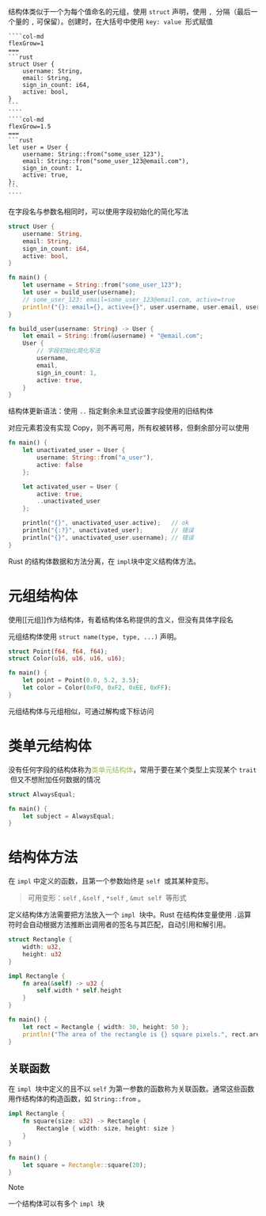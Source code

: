 结构体类似于一个为每个值命名的元组，使用 `struct` ​ 声明，使用 `,` ​ 分隔（最后一个量的 `,` ​ 可保留）。创建时，在大括号中使用 `key: value` ​ 形式赋值

`````col
````col-md
flexGrow=1
===
```rust
struct User {
    username: String,
    email: String,
    sign_in_count: i64,
    active: bool,
}
```
````
````col-md
flexGrow=1.5
===
```rust
let user = User {
    username: String::from("some_user_123"),
    email: String::from("some_user_123@email.com"),
    sign_in_count: 1,
    active: true,
};
```
````
`````

在字段名与参数名相同时，可以使用字段初始化的简化写法

```rust
struct User {
    username: String,
    email: String,
    sign_in_count: i64,
    active: bool,
}

fn main() {
    let username = String::from("some_user_123");
    let user = build_user(username);
    // some_user_123: email=some_user_123@email.com, active=true
    println!("{}: email={}, active={}", user.username, user.email, user.active);
}

fn build_user(username: String) -> User {
    let email = String::from(&username) + "@email.com";
    User {
        // 字段初始化简化写法
        username,
        email,
        sign_in_count: 1,
        active: true,
    }
}
```

结构体更新语法：使用 `..` ​ 指定剩余未显式设置字段使用的旧结构体

对应元素若没有实现 Copy​​，则不再可用，所有权被转移，但剩余部分可以使用

```rust
fn main() {
    let unactivated_user = User {
        username: String::from("a_user"),
        active: false
    };

    let activated_user = User {
        active: true,
        ..unactivated_user
    };

    println("{}", unactivated_user.active);   // ok
    println("{:?}", unactivated_user);        // 错误
    println("{}", unactivated_user.username); // 错误
}
```

Rust 的结构体数据和方法分离，在 `impl​` 块中定义结构体方法。
# 元组结构体

使用[[元组]]作为结构体，有着结构体名称提供的含义，但没有具体字段名

元组结构体使用 `struct name(type, type, ...)​` 声明。

```rust
struct Point(f64, f64, f64);
struct Color(u16, u16, u16, u16);

fn main() {
    let point = Point(0.0, 5.2, 3.5);
    let color = Color(0xF0, 0xF2, 0xEE, 0xFF);
}
```

元组结构体与元组相似，可通过解构或下标访问
# 类单元结构体

没有任何字段的结构体称为<font color="#9bbb59">类单元结构体</font>，常用于要在某个类型上实现某个 `trait` ​ 但又不想附加任何数据的情况

```rust
struct AlwaysEqual;

fn main() {
    let subject = AlwaysEqual;
}
```
# 结构体方法

在 `impl​` 中定义的函数，且第一个参数始终是 `self` ​ 或其某种变形。

> 可用变形：`self` ​, `&self` ​, `*self` ​, `&mut self` ​ 等形式

定义结构体方法需要把方法放入一个 `impl` ​ 块中。Rust 在结构体变量使用 `.​` 运算符时会自动根据方法推断出调用者的签名与其匹配，自动引用和解引用。

```rust
struct Rectangle {
    width: u32,
    height: u32
}

impl Rectangle {
    fn area(&self) -> u32 {
        self.width * self.height
    }
}

fn main() {
    let rect = Rectangle { width: 30, height: 50 };
    println!("The area of the rectangle is {} square pixels.", rect.area());
}
```
## 关联函数

在 `impl` ​ 块中定义的且不以 `self` ​ 为第一参数的函数称为关联函数。通常这些函数用作结构体的构造函数，如 `String::from` ​。

```rust
impl Rectangle {
    fn square(size: u32) -> Rectangle {
        Rectangle { width: size, height: size }
    }
}

fn main() {
    let square = Rectangle::square(20);
}
```

> [!note]
> 一个结构体可以有多个 `impl` ​​ 块